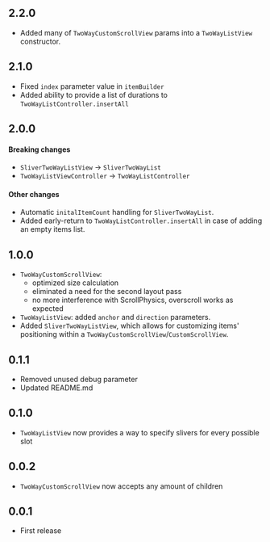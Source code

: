 ## 2.2.0

- Added many of `TwoWayCustomScrollView` params into a `TwoWayListView` constructor.

## 2.1.0

- Fixed `index` parameter value in `itemBuilder`
- Added ability to provide a list of durations to `TwoWayListController.insertAll`

## 2.0.0

#### Breaking changes
- `SliverTwoWayListView` -> `SliverTwoWayList`
- `TwoWayListViewController` -> `TwoWayListController`

#### Other changes
- Automatic `initalItemCount` handling for `SliverTwoWayList`.
- Added early-return to `TwoWayListController.insertAll` in case of adding an empty items list.

## 1.0.0

- `TwoWayCustomScrollView`:
  - optimized size calculation
  - eliminated a need for the second layout pass
  - no more interference with ScrollPhysics, overscroll works as expected
- `TwoWayListView`: added `anchor` and `direction` parameters.
- Added `SliverTwoWayListView`, which allows for customizing items' positioning within a `TwoWayCustomScrollView`/`CustomScrollView`.

## 0.1.1

- Removed unused debug parameter
- Updated README.md

## 0.1.0

- `TwoWayListView` now provides a way to specify slivers for every possible slot

## 0.0.2

- `TwoWayCustomScrollView` now accepts any amount of children

## 0.0.1

- First release
